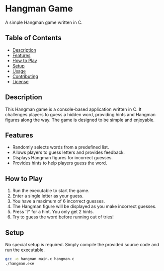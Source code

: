 # Hangman Game

A simple Hangman game written in C.

## Table of Contents
- [Description](#description)
- [Features](#features)
- [How to Play](#how-to-play)
- [Setup](#setup)
- [Usage](#usage)
- [Contributing](#contributing)
- [License](#license)

## Description
This Hangman game is a console-based application written in C. It challenges players to guess a hidden word, providing hints and Hangman figures along the way. The game is designed to be simple and enjoyable.

## Features
- Randomly selects words from a predefined list.
- Allows players to guess letters and provides feedback.
- Displays Hangman figures for incorrect guesses.
- Provides hints to help players guess the word.

## How to Play
1. Run the executable to start the game.
2. Enter a single letter as your guess.
3. You have a maximum of 6 incorrect guesses.
4. The Hangman figure will be displayed as you make incorrect guesses.
5. Press '?' for a hint. You only get 2 hints.
6. Try to guess the word before running out of tries!

## Setup
No special setup is required. Simply compile the provided source code and run the executable.

```bash
gcc -o hangman main.c hangman.c
./hangman.exe
